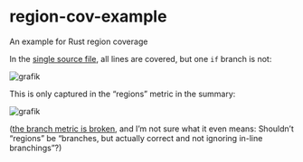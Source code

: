 # region-cov-example

An example for Rust region coverage

In the [single source file](https://flying-sheep.github.io/region-cov-example/coverage/src/lib.rs.html),
all lines are covered, but one `if` branch is not:

![grafik](https://user-images.githubusercontent.com/291575/206483176-8d51afbe-4581-4076-a0eb-a8145a799d2f.png)

This is only captured in the “regions” metric in the summary:

![grafik](https://user-images.githubusercontent.com/291575/206483330-c2ef57e1-32c0-4198-aba4-b5e1847aadc0.png)

([the branch metric is broken](https://github.com/rust-lang/rust/issues/79649),
and I’m not sure what it even means: Shouldn’t “regions” be “branches, but actually correct and not ignoring in-line branchings”?)
